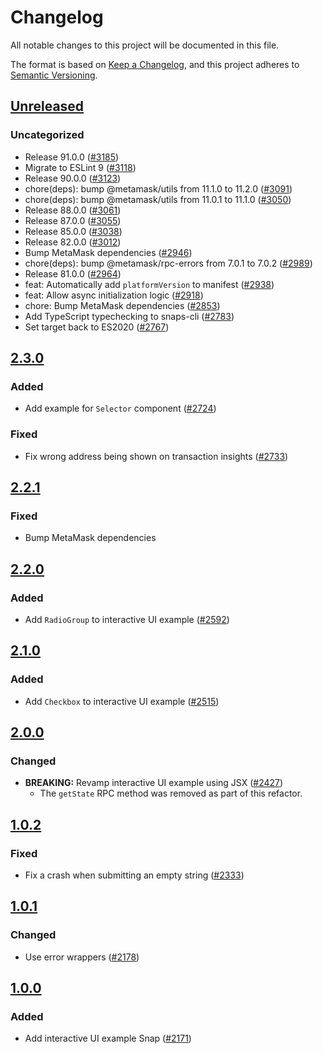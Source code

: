 # Changelog

All notable changes to this project will be documented in this file.

The format is based on [Keep a Changelog](https://keepachangelog.com/en/1.0.0/),
and this project adheres to [Semantic Versioning](https://semver.org/spec/v2.0.0.html).

## [Unreleased]

### Uncategorized

- Release 91.0.0 ([#3185](https://github.com/MetaMask/snaps/pull/3185))
- Migrate to ESLint 9 ([#3118](https://github.com/MetaMask/snaps/pull/3118))
- Release 90.0.0 ([#3123](https://github.com/MetaMask/snaps/pull/3123))
- chore(deps): bump @metamask/utils from 11.1.0 to 11.2.0 ([#3091](https://github.com/MetaMask/snaps/pull/3091))
- chore(deps): bump @metamask/utils from 11.0.1 to 11.1.0 ([#3050](https://github.com/MetaMask/snaps/pull/3050))
- Release 88.0.0 ([#3061](https://github.com/MetaMask/snaps/pull/3061))
- Release 87.0.0 ([#3055](https://github.com/MetaMask/snaps/pull/3055))
- Release 85.0.0 ([#3038](https://github.com/MetaMask/snaps/pull/3038))
- Release 82.0.0 ([#3012](https://github.com/MetaMask/snaps/pull/3012))
- Bump MetaMask dependencies ([#2946](https://github.com/MetaMask/snaps/pull/2946))
- chore(deps): bump @metamask/rpc-errors from 7.0.1 to 7.0.2 ([#2989](https://github.com/MetaMask/snaps/pull/2989))
- Release 81.0.0 ([#2964](https://github.com/MetaMask/snaps/pull/2964))
- feat: Automatically add `platformVersion` to manifest ([#2938](https://github.com/MetaMask/snaps/pull/2938))
- feat: Allow async initialization logic ([#2918](https://github.com/MetaMask/snaps/pull/2918))
- chore: Bump MetaMask dependencies ([#2853](https://github.com/MetaMask/snaps/pull/2853))
- Add TypeScript typechecking to snaps-cli ([#2783](https://github.com/MetaMask/snaps/pull/2783))
- Set target back to ES2020 ([#2767](https://github.com/MetaMask/snaps/pull/2767))

## [2.3.0]

### Added

- Add example for `Selector` component ([#2724](https://github.com/MetaMask/snaps/pull/2724))

### Fixed

- Fix wrong address being shown on transaction insights ([#2733](https://github.com/MetaMask/snaps/pull/2733))

## [2.2.1]

### Fixed

- Bump MetaMask dependencies

## [2.2.0]

### Added

- Add `RadioGroup` to interactive UI example ([#2592](https://github.com/MetaMask/snaps/pull/2592))

## [2.1.0]

### Added

- Add `Checkbox` to interactive UI example ([#2515](https://github.com/MetaMask/snaps/pull/2515))

## [2.0.0]

### Changed

- **BREAKING:** Revamp interactive UI example using JSX ([#2427](https://github.com/MetaMask/snaps/pull/2427))
  - The `getState` RPC method was removed as part of this refactor.

## [1.0.2]

### Fixed

- Fix a crash when submitting an empty string ([#2333](https://github.com/MetaMask/snaps/pull/2333))

## [1.0.1]

### Changed

- Use error wrappers ([#2178](https://github.com/MetaMask/snaps/pull/2178))

## [1.0.0]

### Added

- Add interactive UI example Snap ([#2171](https://github.com/MetaMask/snaps/pull/2171))

[Unreleased]: https://github.com/MetaMask/snaps/compare/@metamask/interactive-ui-example-snap@2.3.0...HEAD
[2.3.0]: https://github.com/MetaMask/snaps/compare/@metamask/interactive-ui-example-snap@2.2.1...@metamask/interactive-ui-example-snap@2.3.0
[2.2.1]: https://github.com/MetaMask/snaps/compare/@metamask/interactive-ui-example-snap@2.2.0...@metamask/interactive-ui-example-snap@2.2.1
[2.2.0]: https://github.com/MetaMask/snaps/compare/@metamask/interactive-ui-example-snap@2.1.0...@metamask/interactive-ui-example-snap@2.2.0
[2.1.0]: https://github.com/MetaMask/snaps/compare/@metamask/interactive-ui-example-snap@2.0.0...@metamask/interactive-ui-example-snap@2.1.0
[2.0.0]: https://github.com/MetaMask/snaps/compare/@metamask/interactive-ui-example-snap@1.0.2...@metamask/interactive-ui-example-snap@2.0.0
[1.0.2]: https://github.com/MetaMask/snaps/compare/@metamask/interactive-ui-example-snap@1.0.1...@metamask/interactive-ui-example-snap@1.0.2
[1.0.1]: https://github.com/MetaMask/snaps/compare/@metamask/interactive-ui-example-snap@1.0.0...@metamask/interactive-ui-example-snap@1.0.1
[1.0.0]: https://github.com/MetaMask/snaps/releases/tag/@metamask/interactive-ui-example-snap@1.0.0
